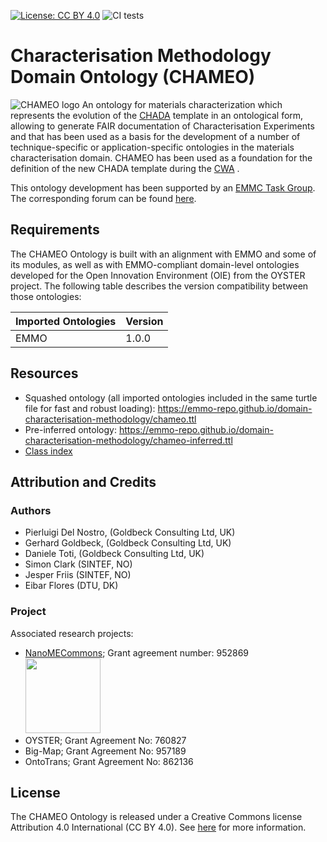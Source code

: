 [![License: CC BY 4.0](https://img.shields.io/badge/License-CC%20BY%204.0-lightgrey.svg)](https://creativecommons.org/licenses/by/4.0/)
![CI tests](https://github.com/emmo-repo/domain-characterisation-methodology/workflows/Check%20conventions/badge.svg)



# Characterisation Methodology Domain Ontology (CHAMEO)
![CHAMEO logo](images/chameo_logo_large.png)
An ontology for materials characterization which represents the evolution of the [CHADA](https://www.sciencedirect.com/science/article/pii/S235249281930087X?via%3Dihub) template in an ontological form, allowing to generate FAIR documentation of Characterisation Experiments and that has been used as a basis for the development of a number of technique-specific or application-specific ontologies in the materials characterisation domain.
CHAMEO has been used as a foundation for the definition of the new CHADA template during the [CWA](https://www.cencenelec.eu/media/CEN-CENELEC/CWAs/RI/2025/cwa17815_2025.pdf) .

This ontology development has been supported by an [EMMC Task Group](https://emmc.eu/focus-areas/interoperability/tg2-5/). The corresponding forum can be found [here](https://emmc.eu/forum?view=topic&id=154).

## Requirements

The CHAMEO Ontology is built with an alignment with EMMO and some of its modules, as well as with EMMO-compliant domain-level ontologies developed for the Open Innovation Environment (OIE) from the OYSTER project. The following table describes the version compatibility between those ontologies:

| Imported Ontologies | Version           |
| ------------------- | ----------------- |
| EMMO                | 1.0.0             |


## Resources
- Squashed ontology (all imported ontologies included in the same turtle file for fast and robust loading): https://emmo-repo.github.io/domain-characterisation-methodology/chameo.ttl
- Pre-inferred ontology: https://emmo-repo.github.io/domain-characterisation-methodology/chameo-inferred.ttl
- [Class index](https://emmo-repo.github.io/domain-characterisation-methodology/chameo.html)


## Attribution and Credits

### Authors
- Pierluigi Del Nostro, (Goldbeck Consulting Ltd, UK)
- Gerhard Goldbeck, (Goldbeck Consulting Ltd, UK)
- Daniele Toti, (Goldbeck Consulting Ltd, UK)
- Simon Clark (SINTEF, NO)
- Jesper Friis (SINTEF, NO)
- Eibar Flores (DTU, DK)


### Project
Associated research projects:
- [NanoMECommons](https://www.nanomecommons.net/); Grant agreement number: 952869 <img src="https://www.nanomecommons.net/wp-content/uploads/2021/04/web-logo2-1.jpg"  width="120">
- OYSTER; Grant Agreement No: 760827
- Big-Map; Grant Agreement No: 957189
- OntoTrans; Grant Agreement No: 862136


## License

The CHAMEO Ontology is released under a Creative Commons license Attribution 4.0 International (CC BY 4.0). See [here](https://creativecommons.org/licenses/by/4.0/legalcode) for more information.
